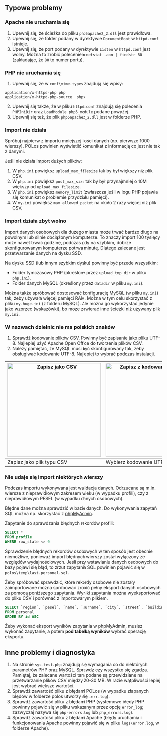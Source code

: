 Typowe problemy
---------------

### Apache nie uruchamia się ###

1. Upewnij się, że ścieżka do pliku `php5apache2_2.dll` jest prawidłowa.
2. Upewnij się, że folder podany w dyrektywie `DocumentRoot` w `httpd.conf` istnieje.
3. Upewnij się, że port podany w dyrektywie `Listen` w `httpd.conf` jest wolny. Można to zrobić poleceniem `netstat -aon | findstr 80` (zakładając, że `80` to numer portu). 

### PHP nie uruchamia się ###
1. Upewnij się, że w `conf\mime.types` znajdują się wpisy:
```
application/x-httpd-php	php
application/x-httpd-php-source	phps
```
2. Upewnij się także, że w pliku `httpd.conf` znajdują się polecenia `PHPIniDir` oraz `LoadModule php5_module` podane powyżej.
3. Upewnij się też, że plik `php5apache2_2.dll` jest w folderze PHP.

### Import nie działa ###

Spróbuj najpierw z importu mniejszej ilości danych (np. pierwsze 1000 wierszy). POLos powinien wyświetlić komunikat z informacją co jest nie tak z danymi. 

Jeśli nie działa import dużych plików:
1. W `php.ini` powiększ `upload_max_filesize` tak by był większy niż plik CSV.
2. W `php.ini` powiększ `post_max_size` tak by był przynajmniej o 10M większy od `upload_max_filesize`.
3. W `php.ini` powiększ `memory_limit` (zwłaszcza jeśli w logu PHP pojawia się komunikat o problemie przydziału pamięci).
4. W `my.ini` powiększ `max_allowed_packet` na około 2 razy więcej niż plik CSV. 

### Import działa zbyt wolno ###

Import danych osobowych dla dużego miasta może trwać bardzo długo na powolnym lub silnie obciążonym komputerze. To znaczy import 100 tysięcy może nawet trwać godzinę, podczas gdy na szybkim, dobrze skonfigurowanym komputerze potrwa minutę. Dlatego zalecane jest przetwarzanie danych na dysku SSD. 
 
Na dysku SSD (lub innym szybkim dysku) powinny być przede wszystkim:
* Folder tymczasowy PHP (określony przez `upload_tmp_dir` w pliku `php.ini`).
* Folder danych MySQL (określony przez `datadir` w pliku `my.ini`).

Można także spróbować dostosować konfigurację MySQL (w pliku `my.ini`) tak, żeby używała więcej pamięci RAM. Można w tym celu skorzystać z pliku `my-huge.ini` (z folderu MySQL). Ale można go wykorzystać jedynie jako wzorzec (wskazówki), bo może zawierać inne ścieżki niż używany plik `my.ini`.

### W nazwach dzielnic nie ma polskich znaków ###

1. Sprawdź kodowanie plików CSV. Powinny być zapisanie jako pliku UTF-8. Najlepiej użyć Apache Open Office do tworzenia plików CSV.
2. Należy pamiętać, że MySQL musi być skonfigurowany tak, żeby obsługiwać kodowanie UTF-8. Najlepiej to wybrać podczas instalacji.

| <a href="https://raw.github.com/Eccenux/POLos/master/images/screen-oo-save-as-csv.png" target="_blank"><img style="width:300px" src="https://raw.github.com/Eccenux/POLos/master/images/screen-oo-save-as-csv.png" alt="Zapisz jako CSV"></a> | <a href="https://raw.github.com/Eccenux/POLos/master/images/screen-oo-save-as-csv-utf8.png" target="_blank"><img style="width:300px" src="https://raw.github.com/Eccenux/POLos/master/images/screen-oo-save-as-csv-utf8.png" alt="Zapisz z kodowaniem UTF-8"></a> |
|---------------------------|-------------------------|
| Zapisz jako plik typu CSV | Wybierz kodowanie UTF-8 |

### Nie udaje się import niektórych wierszy ###

Podczas importu wykonywana jest walidacja danych. Odrzucane są m.in. wiersze z nieprawidłowym zakresem wieku (w wypadku profili), czy z nieprawidłowym PESEL (w wypadku danych osobowych).

Błędne dane można sprawdzić w bazie danych. Do wykonywania zapytań SQL można np. skorzystać z [phpMyAdmin](https://www.phpmyadmin.net/downloads/).

Zapytanie do sprawdzania błędnych rekordów profili:
```sql
SELECT *
FROM profile
WHERE row_state <> 0
```

Sprawdzenie błędnych rekordów osobowych w ten sposób jest obecnie niemożliwe, ponieważ import błędnych wierszy został wyłączony ze względów wydajnościowych. Jeśli przy wstawianiu danych osobowych do bazy pojawi się błąd, to zrzut zapytania SQL powinien pojawić się w `polos\temp\last.personal.sql`.

Żeby spróbować sprawdzić, które rekordy osobowe nie zostały zaimportowane można spróbować zrobić pełny eksport danych osobowych za pomocą poniższego zapytania. Wyniki zapytania można wyeksportować do pliku CSV i porównać z importowanym plikiem.
```sql
SELECT `region`, `pesel`, `name`, `surname`, `city`, `street`, `building_no`, `flat_no`, `zip_code` 
FROM personal
ORDER BY id ASC
```

Żeby wykonać eksport wyników zapytania w phpMyAdmin, musisz wykonać zapytanie, a potem **pod tabelką wyników** wybrać operację eksportu.

Inne problemy i diagnostyka
---------------------------
1. Na stronie `sys-test.php` znajdują się wymagania co do niektórych parametrów PHP oraz MySQL. Sprawdź czy wszystko się zgadza. Pamiętaj, że zalecane wartości tam podane są przewidziane na przetwarzanie plików CSV między 20-30 MB. W razie wątpliwości lepiej jest wybrać większe wartości. 
2. Sprawdź zawartość pliku z błędami POLos (w wypadku złapanych błędów w folderze polos utworzy się `.err.log`).
3. Sprawdź zawartość pliku z błędami PHP (systemowe błędy PHP powinny pojawić się w pliku wskazanym przez opcję `error_log`; zazwyczaj nazywa się `php-errors.log` lub `php_errors.log`).
4. Sprawdź zawartość pliku z błędami Apache (błędy uruchamia i funkcjonowania Apache powinny pojawić się w pliku `logs\error.log`, w folderze Apache).

